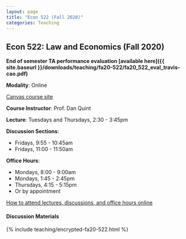 ```yaml
---
layout: page
title: "Econ 522 (Fall 2020)"
categories: Teaching
---
```


## Econ 522: Law and Economics (Fall 2020)

**End of semester TA performance evaluation [available here]({{ site.baseurl }}/downloads/teaching/fa20-522/fa20_522_eval_travis-cao.pdf)**

**Modality**: Online

[Canvas course site](https://canvas.wisc.edu/courses/218041)

**Course Instructor**: Prof. Dan Quint

**Lecture**: Tuesdays and Thursdays, 2:30 - 3:45pm

**Discussion Sections**:
* Fridays, 9:55 - 10:45am
* Fridays, 11:00 - 11:50am

**Office Hours**:
* Mondays, 8:00 - 9:00am
* Mondays, 1:45 - 2:45pm
* Thursdays, 4:15 - 5:15pm
* Or by appointment

[How to attend lectures, discussions, and office hours online](https://canvas.wisc.edu/courses/218041/pages/how-to-join-live-lecture-slash-discussion-section-slash-office-hours)

#### Discussion Materials

{% include teaching/encrypted-fa20-522.html %}